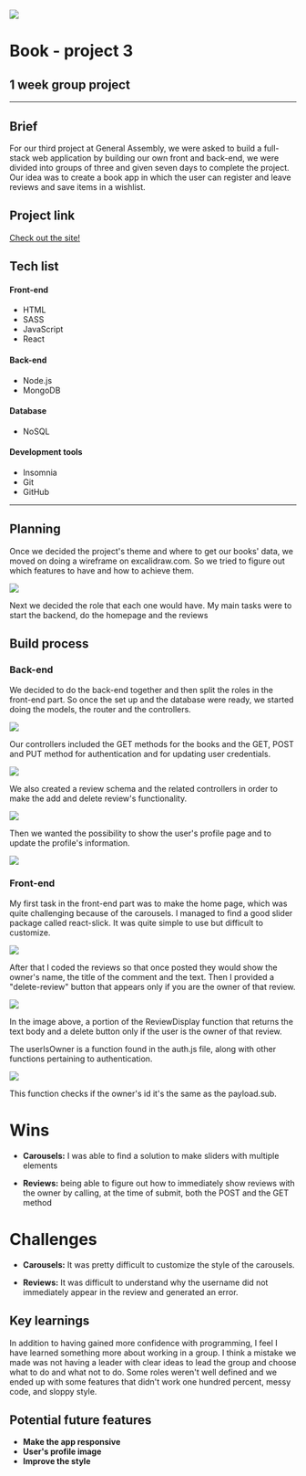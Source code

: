 # ![](https://ga-dash.s3.amazonaws.com/production/assets/logo-9f88ae6c9c3871690e33280fcf557f33.png)
# Book - project 3
## 1 week group project
---
## Brief
For our third project at General Assembly, we were asked to build a full-stack web application by building our own front and back-end, we were divided into groups of three and given seven days to complete the project.
Our idea was to create a book app in which the user can register and leave reviews and save items in a wishlist.

## Project link
[Check out the site!](https://ga-project-books.herokuapp.com/)

## Tech list
#### Front-end

* HTML
* SASS
* JavaScript
* React

#### Back-end
* Node.js
* MongoDB

#### Database
* NoSQL

#### Development tools
* Insomnia
* Git
* GitHub

---

## Planning
Once we decided the project's theme and where to get our books' data, we moved on doing a wireframe on excalidraw.com. 
So we tried to figure out which features to have and how to achieve them. 

<div>
<img src="readme-images/wireframe.png">
</div>

Next we decided the role that each one would have. 
My main tasks were to start the backend, do the homepage and the reviews 

## Build process
### Back-end

We decided to do the back-end together and then split the roles in the front-end part. 
So once the set up and the database were ready, we started doing the models, the router and the controllers.  

<div>
<img src="readme-images/backend1.png">
</div>

Our controllers included the GET methods for the books and the GET, POST and PUT method for authentication and for updating user credentials.

<div>
<img src="readme-images/controllers.png">
</div>

We also created a review schema and the related controllers in order to make the add and delete review's functionality. 

<div>
<img src="readme-images/controllers.png">
</div>

Then we wanted the possibility to show the user's profile page and to update the profile's information.

<div>
<img src="readme-images/reviews-back-end.png">
</div>

### Front-end
My first task in the front-end part was to make the home page, which was quite challenging because of the carousels. 
I managed to find a good slider package called react-slick. It was quite simple to use but difficult to customize. 

<div>
<img src="readme-images/home.png">
</div>

After that I coded the reviews so that once posted they would show the owner's name, the title of the comment and the text. Then I provided a "delete-review" button that appears only if you are the owner of that review. 

<div>
<img src="readme-images/reviews-front-end.png">
</div>

In the image above, a portion of the ReviewDisplay function that returns the text body and a delete button only if the user is the owner of that review.

The userIsOwner is a function found in the auth.js file, along with other functions pertaining to authentication. 

<div>
<img src="readme-images/user-is-owner.PNG">
</div>

This function checks if the owner's id it's the same as the payload.sub. 

# Wins 

- **Carousels:** I was able to find a solution to make sliders with multiple elements

- **Reviews:** being able to figure out how to immediately show reviews with the owner by calling, at the time of submit, both the POST and the GET method

# Challenges

- **Carousels:** It was pretty difficult to customize the style of the carousels. 

- **Reviews:** It was difficult to understand why the username did not immediately appear in the review and generated an error.

## Key learnings

In addition to having gained more confidence with programming, I feel I have learned something more about working in a group. I think a mistake we made was not having a leader with clear ideas to lead the group and choose what to do and what not to do. Some roles weren't well defined and we ended up with some features that didn't work one hundred percent, messy code, and sloppy style. 

## Potential future features
- **Make the app responsive**
- **User's profile image**
- **Improve the style**
